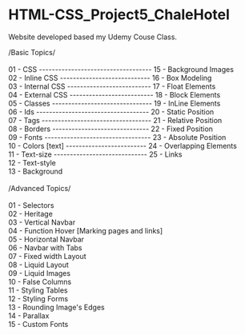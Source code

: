 # HTML-CSS_Project5_ChaleHotel

Website developed based my Udemy Couse Class.


/Basic Topics/<br><br>
01 - CSS -----------------------------------  15 - Background Images <br>
02 - Inline CSS ----------------------------  16 - Box Modeling <br>
03 - Internal CSS --------------------------  17 - Float Elements <br>
04 - External CSS --------------------------  18 - Block Elements<br>
05 - Classes -------------------------------  19 - InLine Elements<br>
06 - Ids -----------------------------------  20 - Static Position<br>
07 - Tags ----------------------------------  21 - Relative Position<br>
08 - Borders ------------------------------  22 - Fixed Position<br>
09 - Fonts ---------------------------------  23 - Absolute Position<br>
10 - Colors [text] -------------------------  24 - Overlapping Elements <br>
11 - Text-size -----------------------------  25 - Links<br>
12 - Text-style  <br>
13 - Background <br>
<br>
/Advanced Topics/<br><br>
01 - Selectors<br>
02 - Heritage<br>
03 - Vertical Navbar<br>
04 - Function Hover [Marking pages and links]  <br>
05 - Horizontal Navbar                         <br>
06 - Navbar with Tabs                          <br>
07 - Fixed width Layout                        <br>
08 - Liquid Layout<br>
09 - Liquid Images<br>
10 - False Columns<br>
11 - Styling Tables<br>
12 - Styling Forms<br>
13 - Rounding Image's Edges<br>
14 - Parallax<br>
15 - Custom Fonts<br>
